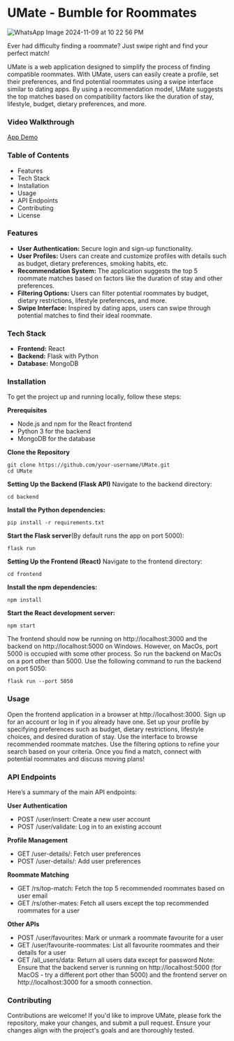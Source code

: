 # UMate - Bumble for Roommates
  ![WhatsApp Image 2024-11-09 at 10 22 56 PM](https://github.com/user-attachments/assets/ad77521f-7a32-4ca9-b6a7-491d6163562d)

Ever had difficulty finding a roommate? Just swipe right and find your perfect match!

UMate is a web application designed to simplify the process of finding compatible roommates. With UMate, users can easily create a profile, set their preferences, and find potential roommates using a swipe interface similar to dating apps. By using a recommendation model, UMate suggests the top matches based on compatibility factors like the duration of stay, lifestyle, budget, dietary preferences, and more.

### Video Walkthrough
[App Demo](https://drive.google.com/file/d/1vyIsDAp8QxKZ619tc18QEW1A_Plb-XPO/view?usp=sharing)

### Table of Contents
- Features
- Tech Stack
- Installation
- Usage
- API Endpoints
- Contributing
- License

### Features
- **User Authentication:** Secure login and sign-up functionality.
- **User Profiles:** Users can create and customize profiles with details such as budget, dietary preferences, smoking habits, etc.
- **Recommendation System:** The application suggests the top 5 roommate matches based on factors like the duration of stay and other preferences.
- **Filtering Options:** Users can filter potential roommates by budget, dietary restrictions, lifestyle preferences, and more.
- **Swipe Interface:** Inspired by dating apps, users can swipe through potential matches to find their ideal roommate.

### Tech Stack
- **Frontend:** React
- **Backend:** Flask with Python
- **Database:** MongoDB

### Installation
To get the project up and running locally, follow these steps:

**Prerequisites**
- Node.js and npm for the React frontend
- Python 3 for the backend
- MongoDB for the database

**Clone the Repository**
```
git clone https://github.com/your-username/UMate.git
cd UMate
```
**Setting Up the Backend (Flask API)** 
Navigate to the backend directory:
```
cd backend
```
**Install the Python dependencies:**
```
pip install -r requirements.txt
```
**Start the Flask server**(By default runs the app on port 5000):
```
flask run
```
**Setting Up the Frontend (React)**
Navigate to the frontend directory:
```
cd frontend
```
**Install the npm dependencies:**
```
npm install
```
**Start the React development server:**
```
npm start
```
The frontend should now be running on http://localhost:3000 and the backend on http://localhost:5000 on Windows. However, on MacOs, port 5000 is occupied with some other process. So run the backend on MacOs on a port other than 5000.
Use the following command to run the backend on port 5050:
```
flask run --port 5050
```

### Usage
Open the frontend application in a browser at http://localhost:3000.
Sign up for an account or log in if you already have one.
Set up your profile by specifying preferences such as budget, dietary restrictions, lifestyle choices, and desired duration of stay.
Use the interface to browse recommended roommate matches.
Use the filtering options to refine your search based on your criteria.
Once you find a match, connect with potential roommates and discuss moving plans!

### API Endpoints
Here’s a summary of the main API endpoints:

**User Authentication**
- POST /user/insert: Create a new user account
- POST /user/validate: Log in to an existing account

**Profile Management**
- GET /user-details/<email>: Fetch user preferences
- POST /user-details/: Add user preferences

**Roommate Matching**
- GET /rs/top-match: Fetch the top 5 recommended roommates based on user email
- GET /rs/other-mates: Fetch all users except the top recommended roommates for a user

**Other APIs**
- POST /user/favourites: Mark or unmark a roommate favourite for a user
- GET /user/favourite-roommates: List all favourite roommates and their details for a user
- GET /all_users/data: Return all users data except for password
Note: Ensure that the backend server is running on http://localhost:5000 (for MacOS - try a different port other than 5000) and the frontend server on http://localhost:3000 for a smooth connection.

### Contributing
Contributions are welcome! If you'd like to improve UMate, please fork the repository, make your changes, and submit a pull request. Ensure your changes align with the project's goals and are thoroughly tested.

